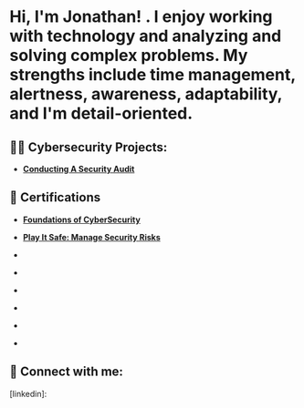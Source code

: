  
<h1>Hi, I'm Jonathan! . I enjoy working with technology and analyzing and solving complex problems. My strengths include time management, alertness, awareness, adaptability, and I'm detail-oriented. </h1>
 
<h2>👨‍💻 Cybersecurity Projects:</h2>
 
- <b> [Conducting A Security Audit](https://github.com/JDR205/SecurityAudit/blob/main/README.md) </b>

<h2> 🧐 Certifications </h2>

- <b> [Foundations of CyberSecurity](https://coursera.org/share/d3b9d5547f80a32840eacd9c7f1dad24) </b>
 
- <b> [Play It Safe: Manage Security Risks](https://coursera.org/share/30a25f15b3c030d0a5096ddbce51afd0) </b>

- <b> []() </b>

- <b> []() </b>

- <b> []() </b>

- <b> []() </b>

- <b> []() </b>

- <b> []() </b>
 
 
 
<h2> 🤳 Connect with me:</h2>
 
 
 
[linkedin]: 
 


